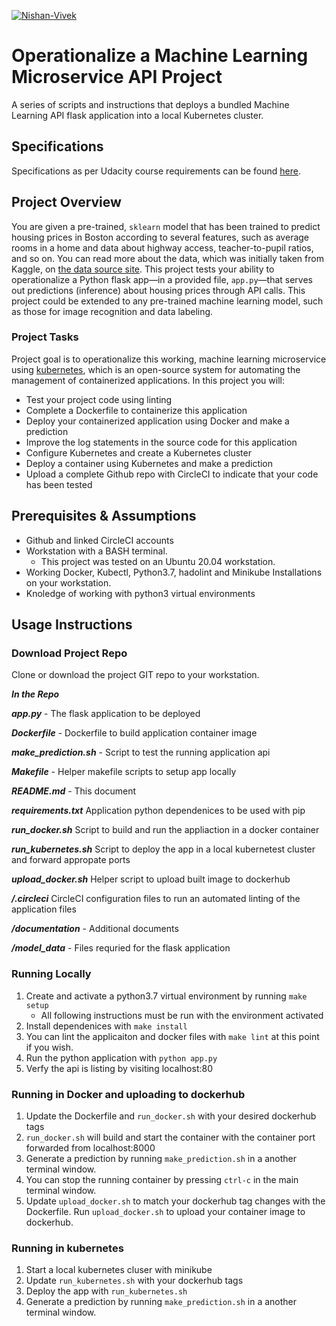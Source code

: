 [![Nishan-Vivek](https://circleci.com/gh/Nishan-Vivek/Operationalize-ML-Microservice-API.svg?style=svg)](https://app.circleci.com/pipelines/github/Nishan-Vivek/Operationalize-ML-Microservice-API)


# Operationalize a Machine Learning Microservice API Project

A series of scripts and instructions that deploys a bundled Machine Learning API flask application into a local Kubernetes cluster. 

## Specifications

Specifications as per Udacity course requirements can be found [here](./documentation/project_specifications.md).

## Project Overview

You are given a pre-trained, `sklearn` model that has been trained to predict housing prices in Boston according to several features, such as average rooms in a home and data about highway access, teacher-to-pupil ratios, and so on. You can read more about the data, which was initially taken from Kaggle, on [the data source site](https://www.kaggle.com/c/boston-housing). This project tests your ability to operationalize a Python flask app—in a provided file, `app.py`—that serves out predictions (inference) about housing prices through API calls. This project could be extended to any pre-trained machine learning model, such as those for image recognition and data labeling.

### Project Tasks

Project goal is to operationalize this working, machine learning microservice using [kubernetes](https://kubernetes.io/), which is an open-source system for automating the management of containerized applications. In this project you will:
* Test your project code using linting
* Complete a Dockerfile to containerize this application
* Deploy your containerized application using Docker and make a prediction
* Improve the log statements in the source code for this application
* Configure Kubernetes and create a Kubernetes cluster
* Deploy a container using Kubernetes and make a prediction
* Upload a complete Github repo with CircleCI to indicate that your code has been tested

## Prerequisites & Assumptions

- Github and linked CircleCI accounts
- Workstation with a BASH terminal.
    - This project was tested on an Ubuntu 20.04 workstation.
- Working Docker, Kubectl, Python3.7, hadolint and Minikube Installations on your workstation.
- Knoledge of working with python3 virtual environments

## Usage Instructions

### Download Project Repo

Clone or download the project GIT repo to your workstation. 

***In the Repo***
​

***app.py*** - The flask application to be deployed

***Dockerfile*** - Dockerfile to build application container image

***make_prediction.sh*** - Script to test the running application api

***Makefile*** - Helper makefile scripts to setup app locally

***README.md*** - This document  

***requirements.txt*** Application python dependenices to be used with pip

***run_docker.sh*** Script to build and run the appliaction in a docker container

***run_kubernetes.sh*** Script to deploy the app in a local kubernetest cluster and forward appropate ports

***upload_docker.sh*** Helper script to upload built image to dockerhub

***/.circleci*** CircleCI configuration files to run an automated linting of the application files 

***/documentation*** - Additional documents  

***/model_data*** - Files requried for the flask application

### Running Locally

1. Create and activate a python3.7 virtual environment by running `make setup`
    - All following instructions must be run with the environment activated
2. Install dependenices with `make install`
3. You can lint the applicaiton and docker files with `make lint` at this point if you wish.
4. Run the python application with `python app.py`
5. Verfy the api is listing by visiting localhost:80

### Running in Docker and uploading to dockerhub

1. Update the Dockerfile and `run_docker.sh` with your desired dockerhub tags
2. `run_docker.sh` will build and start the container with the container port forwarded from localhost:8000
3. Generate a prediction by running `make_prediction.sh` in a another terminal window.
4. You can stop the running container by pressing `ctrl-c` in the main terminal window. 
5. Update `upload_docker.sh` to match your dockerhub tag changes with the Dockerfile. Run `upload_docker.sh` to upload your container image to dockerhub.

### Running in kubernetes

1. Start a local kubernetes cluser with minikube
2. Update `run_kubernetes.sh` with your dockerhub tags
3. Deploy the app with `run_kubernetes.sh`
4. Generate a prediction by running `make_prediction.sh` in a another terminal window.
